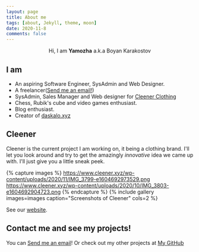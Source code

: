 ```yaml
---
layout: page
title: About me
tags: [about, Jekyll, theme, moon]
date: 2020-11-8
comments: false
---
```


<center>Hi, I am <b>Yamozha</b> a.k.a Boyan Karakostov</center>

## I am
* An aspiring Software Engineer, SysAdmin and Web Designer.
* A freelancer([Send me an email!](mailto:boyan+freelance@bobokara.com))
* SysAdmin, Sales Manager and Web designer for [Cleener Clothing](https://cleener.xyz)
* Chess, Rubik's cube and video games enthusiast.
* Blog enthusiast.
* Creator of [daskalo.xyz](https://github.com/yamozha/daskalo-xyz)

## Cleener

Cleener is the current project I am working on, it being a clothing brand. I'll let you look around and try to get the amazingly *innovative* idea we came up with.
I'll just give you a little sneak peek.


{% capture images %}
    https://www.cleener.xyz/wp-content/uploads/2020/11/IMG_3799-e1604692973529.png
    https://www.cleener.xyz/wp-content/uploads/2020/10/IMG_3803-e1604692904723.png
{% endcapture %}
{% include gallery images=images caption="Screenshots of Cleener" cols=2 %}

See our [website](https://cleener.xyz).

## Contact me and see my projects!

You can [Send me an email](mailto:boyan+freelance@bobokara.com)!
Or check out my other projects at [My GitHub](https://github.com/yamozha)
